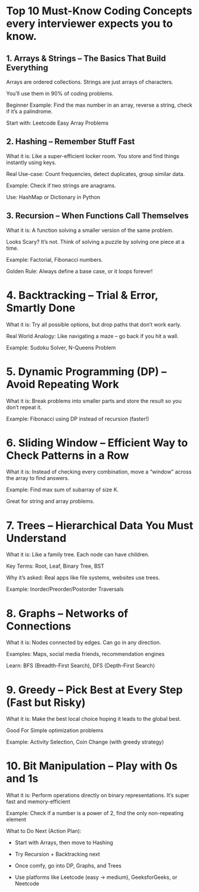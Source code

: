 # Top 10 Must-Know Coding Concepts every interviewer expects you to know.


## 1. Arrays & Strings – The Basics That Build Everything

Arrays are ordered collections. Strings are just arrays of characters.

You’ll use them in 90% of coding problems.

Beginner Example: Find the max number in an array, reverse a string, check if it’s a palindrome.

Start with: Leetcode Easy Array Problems


## 2. Hashing – Remember Stuff Fast

What it is: Like a super-efficient locker room. You store and find things instantly using keys.

Real Use-case: Count frequencies, detect duplicates, group similar data.

Example: Check if two strings are anagrams.

Use: HashMap or Dictionary in Python


## 3. Recursion – When Functions Call Themselves

What it is: A function solving a smaller version of the same problem.

Looks Scary? It’s not. Think of solving a puzzle by solving one piece at a time.

Example: Factorial, Fibonacci numbers.

Golden Rule: Always define a base case, or it loops forever!


# 4. Backtracking – Trial & Error, Smartly Done

What it is: Try all possible options, but drop paths that don’t work early.

Real World Analogy: Like navigating a maze – go back if you hit a wall.

Example: Sudoku Solver, N-Queens Problem


# 5. Dynamic Programming (DP) – Avoid Repeating Work

What it is: Break problems into smaller parts and store the result so you don’t repeat it.

Example: Fibonacci using DP instead of recursion (faster!)


#  6. Sliding Window – Efficient Way to Check Patterns in a Row

What it is: Instead of checking every combination, move a “window” across the array to find answers.

Example: Find max sum of subarray of size K.

Great for string and array problems.


# 7. Trees – Hierarchical Data You Must Understand

What it is: Like a family tree. Each node can have children.

Key Terms: Root, Leaf, Binary Tree, BST

Why it’s asked: Real apps like file systems, websites use trees.

Example: Inorder/Preorder/Postorder Traversals


# 8. Graphs – Networks of Connections

What it is: Nodes connected by edges. Can go in any direction.

Examples: Maps, social media friends, recommendation engines

Learn: BFS (Breadth-First Search), DFS (Depth-First Search)


# 9. Greedy – Pick Best at Every Step (Fast but Risky)

What it is: Make the best local choice hoping it leads to the global best.

Good For Simple optimization problems

Example: Activity Selection, Coin Change (with greedy strategy)


# 10. Bit Manipulation – Play with 0s and 1s

What it is: Perform operations directly on binary representations. It’s super fast and memory-efficient

Example: Check if a number is a power of 2, find the only non-repeating element


What to Do Next (Action Plan):

- Start with Arrays, then move to Hashing

- Try Recursion + Backtracking next

- Once comfy, go into DP, Graphs, and Trees

- Use platforms like Leetcode (easy → medium), GeeksforGeeks, or Neetcode

